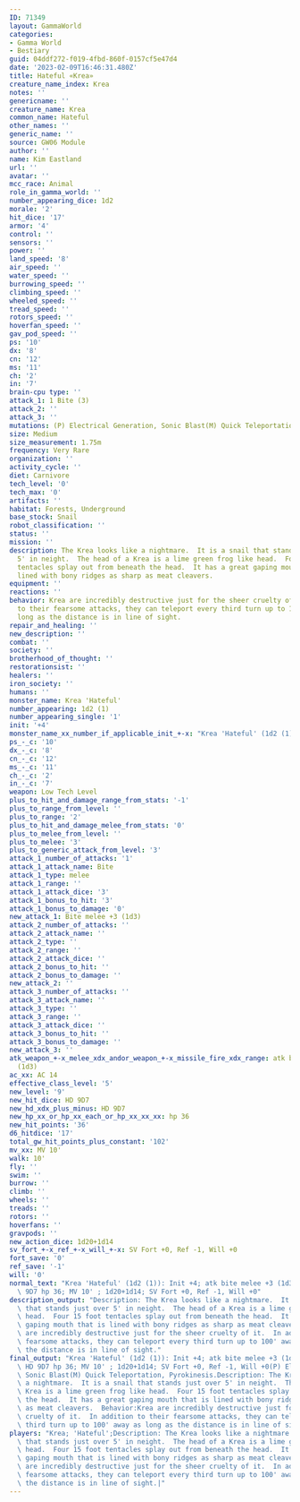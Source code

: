 ```yaml
---
ID: 71349
layout: GammaWorld
categories:
- Gamma World
- Bestiary
guid: 04ddf272-f019-4fbd-860f-0157cf5e47d4
date: '2023-02-09T16:46:31.480Z'
title: Hateful «Krea»
creature_name_index: Krea
notes: ''
genericname: ''
creature_name: Krea
common_name: Hateful
other_names: ''
generic_name: ''
source: GW06 Module
author: ''
name: Kim Eastland
url: ''
avatar: ''
mcc_race: Animal
role_in_gamma_world: ''
number_appearing_dice: 1d2
morale: '2'
hit_dice: '17'
armor: '4'
control: ''
sensors: ''
power: ''
land_speed: '8'
air_speed: ''
water_speed: ''
burrowing_speed: ''
climbing_speed: ''
wheeled_speed: ''
tread_speed: ''
rotors_speed: ''
hoverfan_speed: ''
gav_pod_speed: ''
ps: '10'
dx: '8'
cn: '12'
ms: '11'
ch: '2'
in: '7'
brain-cpu type: ''
attack_1: 1 Bite (3)
attack_2: ''
attack_3: ''
mutations: (P) Electrical Generation, Sonic Blast(M) Quick Teleportation, Pyrokinesis.
size: Medium
size_measurement: 1.75m
frequency: Very Rare
organization: ''
activity_cycle: ''
diet: Carnivore
tech_level: '0'
tech_max: '0'
artifacts: ''
habitat: Forests, Underground
base_stock: Snail
robot_classification: ''
status: ''
mission: ''
description: The Krea looks like a nightmare.  It is a snail that stands just over
  5' in neight.  The head of a Krea is a lime green frog like head.  Four 15 foot
  tentacles splay out from beneath the head.  It has a great gaping mouth that is
  lined with bony ridges as sharp as meat cleavers.
equipment: ''
reactions: ''
behavior: Krea are incredibly destructive just for the sheer cruelty of it.  In addition
  to their fearsome attacks, they can teleport every third turn up to 100' away as
  long as the distance is in line of sight.
repair_and_healing: ''
new_description: ''
combat: ''
society: ''
brotherhood_of_thought: ''
restorationsist: ''
healers: ''
iron_society: ''
humans: ''
monster_name: Krea 'Hateful'
number_appearing: 1d2 (1)
number_appearing_single: '1'
init: '+4'
monster_name_xx_number_if_applicable_init_+-x: "Krea 'Hateful' (1d2 (1)): Init +4"
ps_-_c: '10'
dx_-_c: '8'
cn_-_c: '12'
ms_-_c: '11'
ch_-_c: '2'
in_-_c: '7'
weapon: Low Tech Level
plus_to_hit_and_damage_range_from_stats: '-1'
plus_to_range_from_level: ''
plus_to_range: '2'
plus_to_hit_and_damage_melee_from_stats: '0'
plus_to_melee_from_level: ''
plus_to_melee: '3'
plus_to_generic_attack_from_level: '3'
attack_1_number_of_attacks: '1'
attack_1_attack_name: Bite
attack_1_type: melee
attack_1_range: ''
attack_1_attack_dice: '3'
attack_1_bonus_to_hit: '3'
attack_1_bonus_to_damage: '0'
new_attack_1: Bite melee +3 (1d3)
attack_2_number_of_attacks: ''
attack_2_attack_name: ''
attack_2_type: ''
attack_2_range: ''
attack_2_attack_dice: ''
attack_2_bonus_to_hit: ''
attack_2_bonus_to_damage: ''
new_attack_2: ''
attack_3_number_of_attacks: ''
attack_3_attack_name: ''
attack_3_type: ''
attack_3_range: ''
attack_3_attack_dice: ''
attack_3_bonus_to_hit: ''
attack_3_bonus_to_damage: ''
new_attack_3: ''
atk_weapon_+-x_melee_xdx_andor_weapon_+-x_missile_fire_xdx_range: atk bite melee +3
  (1d3)
ac_xx: AC 14
effective_class_level: '5'
new_level: '9'
new_hit_dice: HD 9D7
new_hd_xdx_plus_minus: HD 9D7
new_hp_xx_or_hp_xx_each_or_hp_xx_xx_xx: hp 36
new_hit_points: '36'
d6_hitdice: '17'
total_gw_hit_points_plus_constant: '102'
mv_xx: MV 10'
walk: 10'
fly: ''
swim: ''
burrow: ''
climb: ''
wheels: ''
treads: ''
rotors: ''
hoverfans: ''
gravpods: ''
new_action_dice: 1d20+1d14
sv_fort_+-x_ref_+-x_will_+-x: SV Fort +0, Ref -1, Will +0
fort_save: '0'
ref_save: '-1'
will: '0'
normal_text: "Krea 'Hateful' (1d2 (1)): Init +4; atk bite melee +3 (1d3); AC 14; HD\
  \ 9D7 hp 36; MV 10' ; 1d20+1d14; SV Fort +0, Ref -1, Will +0"
description_output: "Description: The Krea looks like a nightmare.  It is a snail\
  \ that stands just over 5' in neight.  The head of a Krea is a lime green frog like\
  \ head.  Four 15 foot tentacles splay out from beneath the head.  It has a great\
  \ gaping mouth that is lined with bony ridges as sharp as meat cleavers.  Behavior:Krea\
  \ are incredibly destructive just for the sheer cruelty of it.  In addition to their\
  \ fearsome attacks, they can teleport every third turn up to 100' away as long as\
  \ the distance is in line of sight."
final_output: "Krea 'Hateful' (1d2 (1)): Init +4; atk bite melee +3 (1d3); AC 14;\
  \ HD 9D7 hp 36; MV 10' ; 1d20+1d14; SV Fort +0, Ref -1, Will +0(P) Electrical Generation,\
  \ Sonic Blast(M) Quick Teleportation, Pyrokinesis.Description: The Krea looks like\
  \ a nightmare.  It is a snail that stands just over 5' in neight.  The head of a\
  \ Krea is a lime green frog like head.  Four 15 foot tentacles splay out from beneath\
  \ the head.  It has a great gaping mouth that is lined with bony ridges as sharp\
  \ as meat cleavers.  Behavior:Krea are incredibly destructive just for the sheer\
  \ cruelty of it.  In addition to their fearsome attacks, they can teleport every\
  \ third turn up to 100' away as long as the distance is in line of sight."
players: "Krea; 'Hateful';Description: The Krea looks like a nightmare.  It is a snail\
  \ that stands just over 5' in neight.  The head of a Krea is a lime green frog like\
  \ head.  Four 15 foot tentacles splay out from beneath the head.  It has a great\
  \ gaping mouth that is lined with bony ridges as sharp as meat cleavers.  Behavior:Krea\
  \ are incredibly destructive just for the sheer cruelty of it.  In addition to their\
  \ fearsome attacks, they can teleport every third turn up to 100' away as long as\
  \ the distance is in line of sight.|"
---
```

</br>